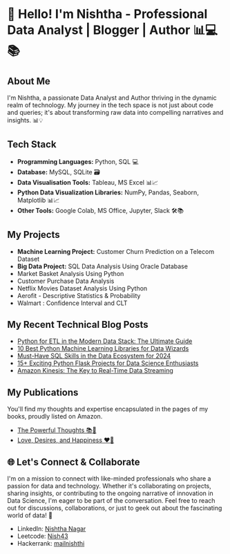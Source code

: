 # 👋 Hello! I'm Nishtha - Professional Data Analyst | Blogger | Author 📊💻📚

## About Me
I'm Nishtha, a passionate Data Analyst and Author thriving in the dynamic realm of technology. My journey in the tech space is not just about code and queries; it's about transforming raw data into compelling narratives and insights. 📊💡

## Tech Stack 
- **Programming Languages:** Python, SQL 💻
- **Database:** MySQL, SQLite 🗃️
- **Data Visualisation Tools:** Tableau, MS Excel 📊📈
- **Python Data Visualization Libraries:** NumPy, Pandas, Seaborn, Matplotlib 📊📈
- **Other Tools:** Google Colab, MS Office, Jupyter, Slack 🛠️📚

## My Projects
- **Machine Learning Project:** Customer Churn Prediction on a Telecom Dataset
- **Big Data Project:** SQL Data Analysis Using Oracle Database
- Market Basket Analysis Using Python 
- Customer Purchase Data Analysis
- Netflix Movies Dataset Analysis Using Python
- Aerofit - Descriptive Statistics & Probability
- Walmart : Confidence Interval and CLT 

## My Recent Technical Blog Posts 
- [Python for ETL in the Modern Data Stack: The Ultimate Guide](https://www.projectpro.io/article/python-etl/942)
- [10 Best Python Machine Learning Libraries for Data Wizards](https://www.projectpro.io/article/python-machine-learning-libraries/934)
- [Must-Have SQL Skills in the Data Ecosystem for 2024](https://www.projectpro.io/article/sql-skills/928)
- [15+ Exciting Python Flask Projects for Data Science Enthusiasts](https://www.projectpro.io/article/python-flask-projects/852)
- [Amazon Kinesis: The Key to Real-Time Data Streaming](https://www.projectpro.io/article/amazon-kinesis/818)

## My Publications 
You'll find my thoughts and expertise encapsulated in the pages of my books, proudly listed on Amazon. 
- [The Powerful Thoughts 📚💭](https://www.amazon.in/Powerful-Thoughts-Nishtha-Nagar/dp/1637148585)
- [Love, Desires, and Happiness ❤️🌟](https://www.amazon.in/LOVE-DESIRES-HAPPINESS-Nishtha-Nagar/dp/1636065600)

## 🌐 Let's Connect & Collaborate
I'm on a mission to connect with like-minded professionals who share a passion for data and technology. Whether it's collaborating on projects, sharing insights, or contributing to the ongoing narrative of innovation in Data Science, I'm eager to be part of the conversation. Feel free to reach out for discussions, collaborations, or just to geek out about the fascinating world of data! 🚀
- LinkedIn: [Nishtha Nagar](https://www.linkedin.com/in/nishtha-nagar-228220262/)
- Leetcode: [Nish43](https://leetcode.com/Nish43/)
- Hackerrank: [mailnishthi](https://www.hackerrank.com/profile/mailnishthi)
